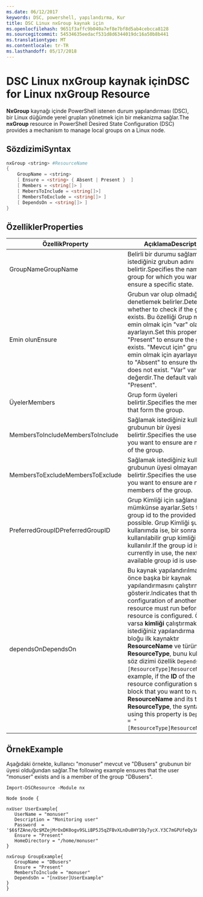 ```yaml
---
ms.date: 06/12/2017
keywords: DSC, powershell, yapılandırma, Kur
title: DSC Linux nxGroup kaynak için
ms.openlocfilehash: 9651f3affc9b040a7ef8e7bf8d5ab4cebcca8128
ms.sourcegitcommit: 54534635eedacf531d8d6344019dc16a50b8b441
ms.translationtype: MT
ms.contentlocale: tr-TR
ms.lasthandoff: 05/17/2018
---
```

# <a name="dsc-for-linux-nxgroup-resource"></a><span data-ttu-id="f932c-103">DSC Linux nxGroup kaynak için</span><span class="sxs-lookup"><span data-stu-id="f932c-103">DSC for Linux nxGroup Resource</span></span>

<span data-ttu-id="f932c-104">**NxGroup** kaynağı içinde PowerShell istenen durum yapılandırması (DSC), bir Linux düğümde yerel grupları yönetmek için bir mekanizma sağlar.</span><span class="sxs-lookup"><span data-stu-id="f932c-104">The **nxGroup** resource in PowerShell Desired State Configuration (DSC) provides a mechanism to manage local groups on a Linux node.</span></span>

## <a name="syntax"></a><span data-ttu-id="f932c-105">Sözdizimi</span><span class="sxs-lookup"><span data-stu-id="f932c-105">Syntax</span></span>

```powershell
nxGroup <string> #ResourceName
{
    GroupName = <string>
    [ Ensure = <string> { Absent | Present }  ]
    [ Members = <string[]> ]
    [ MebersToInclude = <string[]>]
    [ MembersToExclude = <string[]> ]
    [ DependsOn = <string[]> ]
}

```

## <a name="properties"></a><span data-ttu-id="f932c-106">Özellikler</span><span class="sxs-lookup"><span data-stu-id="f932c-106">Properties</span></span>

|  <span data-ttu-id="f932c-107">Özellik</span><span class="sxs-lookup"><span data-stu-id="f932c-107">Property</span></span> |  <span data-ttu-id="f932c-108">Açıklama</span><span class="sxs-lookup"><span data-stu-id="f932c-108">Description</span></span> |
|---|---|
| <span data-ttu-id="f932c-109">GroupName</span><span class="sxs-lookup"><span data-stu-id="f932c-109">GroupName</span></span>| <span data-ttu-id="f932c-110">Belirli bir durumu sağlamak istediğiniz grubun adını belirtir.</span><span class="sxs-lookup"><span data-stu-id="f932c-110">Specifies the name of the group for which you want to ensure a specific state.</span></span>|
| <span data-ttu-id="f932c-111">Emin olun</span><span class="sxs-lookup"><span data-stu-id="f932c-111">Ensure</span></span>| <span data-ttu-id="f932c-112">Grubun var olup olmadığını denetlemek belirler.</span><span class="sxs-lookup"><span data-stu-id="f932c-112">Determines whether to check if the group exists.</span></span> <span data-ttu-id="f932c-113">Bu özelliği Grup mevcut emin olmak için "var" olarak ayarlayın.</span><span class="sxs-lookup"><span data-stu-id="f932c-113">Set this property to "Present" to ensure the group exists.</span></span> <span data-ttu-id="f932c-114">"Mevcut için" grubu yok emin olmak için ayarlayın.</span><span class="sxs-lookup"><span data-stu-id="f932c-114">Set it to "Absent" to ensure the group does not exist.</span></span> <span data-ttu-id="f932c-115">"Var" varsayılan değerdir.</span><span class="sxs-lookup"><span data-stu-id="f932c-115">The default value is "Present".</span></span>|
| <span data-ttu-id="f932c-116">Üyeler</span><span class="sxs-lookup"><span data-stu-id="f932c-116">Members</span></span>| <span data-ttu-id="f932c-117">Grup form üyeleri belirtir.</span><span class="sxs-lookup"><span data-stu-id="f932c-117">Specifies the members that form the group.</span></span>|
| <span data-ttu-id="f932c-118">MembersToInclude</span><span class="sxs-lookup"><span data-stu-id="f932c-118">MembersToInclude</span></span>| <span data-ttu-id="f932c-119">Sağlamak istediğiniz kullanıcıları grubunun bir üyesi belirtir.</span><span class="sxs-lookup"><span data-stu-id="f932c-119">Specifies the users who you want to ensure are members of the group.</span></span>|
| <span data-ttu-id="f932c-120">MembersToExclude</span><span class="sxs-lookup"><span data-stu-id="f932c-120">MembersToExclude</span></span>| <span data-ttu-id="f932c-121">Sağlamak istediğiniz kullanıcıları grubunun üyesi olmayan belirtir.</span><span class="sxs-lookup"><span data-stu-id="f932c-121">Specifies the users who you want to ensure are not members of the group.</span></span>|
| <span data-ttu-id="f932c-122">PreferredGroupID</span><span class="sxs-lookup"><span data-stu-id="f932c-122">PreferredGroupID</span></span>| <span data-ttu-id="f932c-123">Grup Kimliği için sağlanan değer mümkünse ayarlar.</span><span class="sxs-lookup"><span data-stu-id="f932c-123">Sets the group id to the provided value if possible.</span></span> <span data-ttu-id="f932c-124">Grup Kimliği şu anda kullanımda ise, bir sonraki kullanılabilir grup kimliği kullanılır.</span><span class="sxs-lookup"><span data-stu-id="f932c-124">If the group id is currently in use, the next available group id is used.</span></span>|
| <span data-ttu-id="f932c-125">dependsOn</span><span class="sxs-lookup"><span data-stu-id="f932c-125">DependsOn</span></span> | <span data-ttu-id="f932c-126">Bu kaynak yapılandırılmadan önce başka bir kaynak yapılandırmasını çalıştırmalısınız gösterir.</span><span class="sxs-lookup"><span data-stu-id="f932c-126">Indicates that the configuration of another resource must run before this resource is configured.</span></span> <span data-ttu-id="f932c-127">Örneğin, varsa **kimliği** çalıştırmak istediğiniz yapılandırma betik bloğu ilk kaynaktır **ResourceName** ve türünü **ResourceType**, bunu kullanarak söz dizimi özellik `DependsOn = "[ResourceType]ResourceName"`.</span><span class="sxs-lookup"><span data-stu-id="f932c-127">For example, if the **ID** of the resource configuration script block that you want to run first is **ResourceName** and its type is **ResourceType**, the syntax for using this property is `DependsOn = "[ResourceType]ResourceName"`.</span></span>|

## <a name="example"></a><span data-ttu-id="f932c-128">Örnek</span><span class="sxs-lookup"><span data-stu-id="f932c-128">Example</span></span>

<span data-ttu-id="f932c-129">Aşağıdaki örnekte, kullanıcı "monuser" mevcut ve "DBusers" grubunun bir üyesi olduğundan sağlar.</span><span class="sxs-lookup"><span data-stu-id="f932c-129">The following example ensures that the user “monuser” exists and is a member of the group "DBusers".</span></span>

```
Import-DSCResource -Module nx

Node $node {

nxUser UserExample{
   UserName = "monuser"
   Description = "Monitoring user"
   Password  =    '$6$fZAne/Qc$MZejMrOxDK0ogv9SLiBP5J5qZFBvXLnDu8HY1Oy7ycX.Y3C7mGPUfeQy3A82ev3zIabhDQnj2ayeuGn02CqE/0'
   Ensure = "Present"
   HomeDirectory = "/home/monuser"
}

nxGroup GroupExample{
   GroupName = "DBusers"
   Ensure = "Present"
   MembersToInclude = "monuser"
   DependsOn = "[nxUser]UserExample"
}
}
```